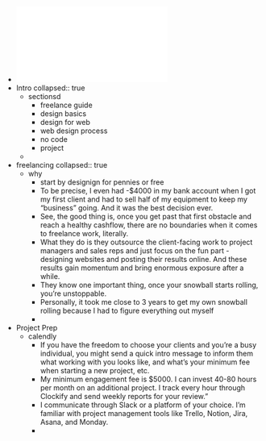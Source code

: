 - ![The Ultimate Guide to Web Design (ebook).pdf](../assets/The_Ultimate_Guide_to_Web_Design_(ebook)_1680362627470_0.pdf)
- Intro
  collapsed:: true
	- sectionsd
		- freelance guide
		- design basics
		- design for web
		- web design process
		- no code
		- project
	-
- freelancing
  collapsed:: true
	- why
		- start by designign for pennies or free
		- To be precise, I even had -$4000 in my bank account
		  when I got my first client and had to sell half of my equipment to
		  keep my “business” going. And it was the best decision ever.
		- See, the good thing is, once you get past that first obstacle and
		  reach a healthy cashflow, there are no boundaries when it comes to
		  freelance work, literally.
		- What they do is they outsource the client-facing work to project
		  managers and sales reps and just focus on the fun part - designing
		  websites and posting their results online. And these results gain
		  momentum and bring enormous exposure after a while.
		- They know one important thing, once your snowball starts
		  rolling, you’re unstoppable.
		- Personally, it took me close to 3 years to get my own snowball rolling
		  because I had to figure everything out myself
		-
- Project Prep
	- calendly
		- If you have the freedom to choose your clients and you’re a busy
		  individual, you might send a quick intro message to inform them
		  what working with you looks like, and what’s your minimum fee when
		  starting a new project, etc.
		- My minimum engagement fee is $5000. I can invest 40-80 hours
		  per month on an additional project. I track every hour through
		  Clockify and send weekly reports for your review.”
		- I communicate through Slack or a platform of your choice. I’m
		  familiar with project management tools like Trello, Notion, Jira,
		  Asana, and Monday.
		-